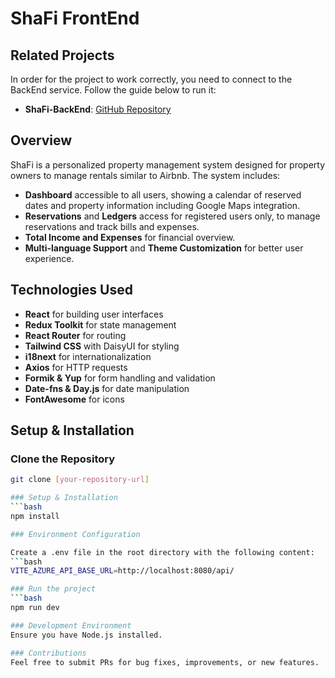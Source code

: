 # ShaFi FrontEnd

## Related Projects
In order for the project to work correctly, you need to connect to the BackEnd service. Follow the guide below to run it:

- **ShaFi-BackEnd**: [GitHub Repository](https://github.com/SimoDod/ShaFi-BackEnd)

## Overview
ShaFi is a personalized property management system designed for property owners to manage rentals similar to Airbnb. The system includes:
- **Dashboard** accessible to all users, showing a calendar of reserved dates and property information including Google Maps integration.
- **Reservations** and **Ledgers** access for registered users only, to manage reservations and track bills and expenses.
- **Total Income and Expenses** for financial overview.
- **Multi-language Support** and **Theme Customization** for better user experience.

## Technologies Used
- **React** for building user interfaces
- **Redux Toolkit** for state management
- **React Router** for routing
- **Tailwind CSS** with DaisyUI for styling
- **i18next** for internationalization
- **Axios** for HTTP requests
- **Formik & Yup** for form handling and validation
- **Date-fns & Day.js** for date manipulation
- **FontAwesome** for icons

## Setup & Installation

### Clone the Repository
```bash
git clone [your-repository-url]

### Setup & Installation
```bash
npm install

### Environment Configuration

Create a .env file in the root directory with the following content:
```bash
VITE_AZURE_API_BASE_URL=http://localhost:8080/api/

### Run the project
```bash
npm run dev

### Development Environment
Ensure you have Node.js installed.

### Contributions
Feel free to submit PRs for bug fixes, improvements, or new features.